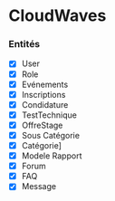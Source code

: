 # CloudWaves

### Entités

- [X] User
- [X] Role
- [X] Evénements
- [X] Inscriptions
- [X] Condidature
- [X] TestTechnique
- [X] OffreStage
- [X] Sous Catégorie
- [X] Catégorie]
- [X] Modele Rapport
- [X] Forum
- [X] FAQ
- [X] Message
